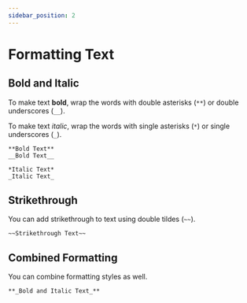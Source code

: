 ```yaml
---
sidebar_position: 2
---
```


# Formatting Text

## Bold and Italic

To make text **bold**, wrap the words with double asterisks (`**`) or double underscores (`__`).

To make text *italic*, wrap the words with single asterisks (`*`) or single underscores (`_`).

```
**Bold Text**
__Bold Text__

*Italic Text*
_Italic Text_
```

## Strikethrough

You can add strikethrough to text using double tildes (`~~`).

```
~~Strikethrough Text~~
```

## Combined Formatting

You can combine formatting styles as well.

```
**_Bold and Italic Text_**
```
